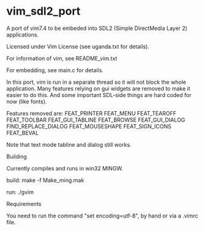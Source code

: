 # vim_sdl2_port
A port of vim7.4 to be embeded into SDL2 (Simple DirectMedia Layer 2) applications.

Licensed under Vim License (see uganda.txt for details).

For information of vim, see README_vim.txt

For embedding, see main.c for details.

In this port, vim is run in a separate thread so it will not block the whole 
application. Many features relying on gui widgets are removed to make it easier
to do this. And some important SDL-side things are hard coded for now (like 
fonts).

Features removed are:
    FEAT_PRINTER
    FEAT_MENU
    FEAT_TEAROFF
    FEAT_TOOLBAR
    FEAT_GUI_TABLINE
    FEAT_BROWSE
    FEAT_GUI_DIALOG
    FIND_REPLACE_DIALOG
    FEAT_MOUSESHAPE
    FEAT_SIGN_ICONS
    FEAT_BEVAL

Note that text mode tabline and dialog still works.

Building

Currently compiles and runs in win32 MINGW.

build:
  make -f Make_ming.mak

run:
  ./gvim

Requirements

You need to run the command "set encoding=utf-8", by hand or via a .vimrc file.

